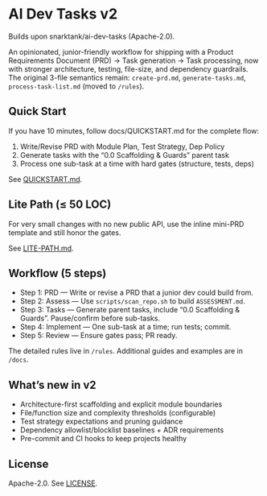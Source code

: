 # AI Dev Tasks v2

Builds upon snarktank/ai-dev-tasks (Apache-2.0).

An opinionated, junior-friendly workflow for shipping with a Product Requirements Document (PRD) → Task generation → Task processing, now with stronger architecture, testing, file-size, and dependency guardrails. The original 3-file semantics remain: `create-prd.md`, `generate-tasks.md`, `process-task-list.md` (moved to `/rules`).

## Quick Start

If you have 10 minutes, follow docs/QUICKSTART.md for the complete flow:

1) Write/Revise PRD with Module Plan, Test Strategy, Dep Policy
2) Generate tasks with the “0.0 Scaffolding & Guards” parent task
3) Process one sub-task at a time with hard gates (structure, tests, deps)

See [QUICKSTART.md](docs/QUICKSTART.md).

## Lite Path (≤ 50 LOC)

For very small changes with no new public API, use the inline mini-PRD template and still honor the gates.

See [LITE-PATH.md](docs/LITE-PATH.md).

## Workflow (5 steps)

- Step 1: PRD — Write or revise a PRD that a junior dev could build from.
- Step 2: Assess — Use `scripts/scan_repo.sh` to build `ASSESSMENT.md`.
- Step 3: Tasks — Generate parent tasks, include “0.0 Scaffolding & Guards”. Pause/confirm before sub-tasks.
- Step 4: Implement — One sub-task at a time; run tests; commit.
- Step 5: Review — Ensure gates pass; PR ready.

The detailed rules live in `/rules`. Additional guides and examples are in `/docs`.

## What’s new in v2

- Architecture-first scaffolding and explicit module boundaries
- File/function size and complexity thresholds (configurable)
- Test strategy expectations and pruning guidance
- Dependency allowlist/blocklist baselines + ADR requirements
- Pre-commit and CI hooks to keep projects healthy

## License

Apache-2.0. See [LICENSE](LICENSE).
